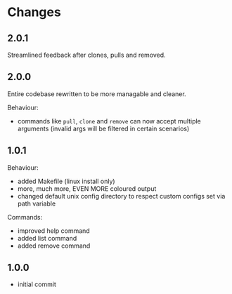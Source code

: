 # Changes

## 2.0.1

Streamlined feedback after clones, pulls and removed.

## 2.0.0

Entire codebase rewritten to be more managable and cleaner.

Behaviour:

* commands like `pull`, `clone` and `remove` can now accept multiple arguments (invalid args will be filtered in certain scenarios)

## 1.0.1

Behaviour:

* added Makefile (linux install only)
* more, much more, EVEN MORE coloured output
* changed default unix config directory to respect custom configs set via path variable

Commands:

* improved help command
* added list command
* added remove command

## 1.0.0

* initial commit
